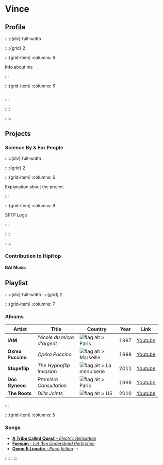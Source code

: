 # Vince

## Profile

:::::{div} full-width

::::{grid} 2

:::{grid-item}
:columns: 6


Info about me

:::

:::{grid-item}
:columns: 6

```{image} Docs/Vince.jpg

```

:::

::::

:::::



## Projects

### Science By & For People


:::::{div} full-width

::::{grid} 2

:::{grid-item}
:columns: 6


Explanation about the project

:::

:::{grid-item}
:columns: 6


SFTP Logo

:::

::::

:::::

### Contribution to HipHop

#### BAI Music


## Playlist

<script src="https://unpkg.com/@lottiefiles/lottie-player@latest/dist/lottie-player.js"></script>
<lottie-player src="https://assets3.lottiefiles.com/packages/lf20_ML9uCF.json"  background="transparent"  speed="1"  style="width: 300px; height: 300px;"  loop  autoplay></lottie-player>

:::::{div} full-width
::::{grid} 2

:::{grid-item}
:columns: 7

<h3> Albums </h3>

| Artist      | Title       | Country    | Year        | Link        | 
| ----------- | ----------- |----------- | ----------- | ----------- |
| **IAM**      | *l'école du micro d'argent*       | ![flag alt >](../../../_static/Images/Flags/flag-for-flag-france-svgrepo-com.svg) Paris | 1997 |  [ Youtube ](https://www.youtube.com/watch?v=UhQ6m8eFVi4)|
| **Oxmo Puccino**      | *Opéra Puccino*  | ![flag alt >](../../../_static/Images/Flags/flag-for-flag-france-svgrepo-com.svg) Marseille | 1998 |  [ Youtube ](https://www.youtube.com/watch?v=1IixCIu7JzA)|
| **Stupeflip**      | *The Hypnoflip Invasion*  | ![flag alt >](../../../_static/Images/Flags/flag-for-flag-france-svgrepo-com.svg) La menuiserie | 2011 |  [ Youtube ](https://www.youtube.com/watch?v=H5j6-oOblCc)|
| **Doc Gyneco**      | *Première Consultation*  | ![flag alt >](../../../_static/Images/Flags/flag-for-flag-france-svgrepo-com.svg) Paris | 1996 |  [ Youtube ](https://www.youtube.com/watch?v=E6yp5cGY-FQ)|
| **The Roots**      | *Dilla Joints*  | ![flag alt >](../../../_static/Images/Flags/flag-um-svgrepo-com.svg) US | 2010 |  [ Youtube ](https://www.youtube.com/watch?v=1ppwnd8Up60&list=PLyI6N-dg7IpEU-Y68ep5CPW2NxiUUfPcI&index=27)|





:::

:::{grid-item}
:columns: 5

<h3> Songs </h3>

- [**A Tribe Called Quest** - *Electric Relaxation*](https://www.youtube.com/watch?v=WHRnvjCkTsw&list=RDEMTsD-yo0_6rMGmCDLGtO_2w&index=5)
- [**Foesum** - *Let 'Em Understand Perfection*](https://www.youtube.com/watch?v=Z2gF1AUdh9Y)
- [**Oxmo ft Lunatic** - *Pucc fiction*](https://www.youtube.com/watch?v=YAl3lckALe8)
:::

::::
:::::

